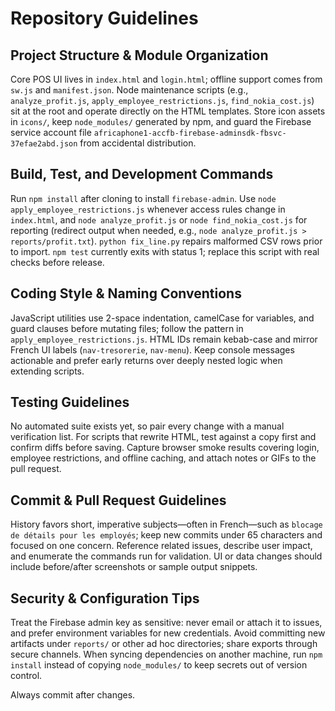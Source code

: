 # Repository Guidelines

## Project Structure & Module Organization
Core POS UI lives in `index.html` and `login.html`; offline support comes from `sw.js` and `manifest.json`. Node maintenance scripts (e.g., `analyze_profit.js`, `apply_employee_restrictions.js`, `find_nokia_cost.js`) sit at the root and operate directly on the HTML templates. Store icon assets in `icons/`, keep `node_modules/` generated by npm, and guard the Firebase service account file `africaphone1-accfb-firebase-adminsdk-fbsvc-37efae2abd.json` from accidental distribution.

## Build, Test, and Development Commands
Run `npm install` after cloning to install `firebase-admin`. Use `node apply_employee_restrictions.js` whenever access rules change in `index.html`, and `node analyze_profit.js` or `node find_nokia_cost.js` for reporting (redirect output when needed, e.g., `node analyze_profit.js > reports/profit.txt`). `python fix_line.py` repairs malformed CSV rows prior to import. `npm test` currently exits with status 1; replace this script with real checks before release.

## Coding Style & Naming Conventions
JavaScript utilities use 2-space indentation, camelCase for variables, and guard clauses before mutating files; follow the pattern in `apply_employee_restrictions.js`. HTML IDs remain kebab-case and mirror French UI labels (`nav-tresorerie`, `nav-menu`). Keep console messages actionable and prefer early returns over deeply nested logic when extending scripts.

## Testing Guidelines
No automated suite exists yet, so pair every change with a manual verification list. For scripts that rewrite HTML, test against a copy first and confirm diffs before saving. Capture browser smoke results covering login, employee restrictions, and offline caching, and attach notes or GIFs to the pull request.

## Commit & Pull Request Guidelines
History favors short, imperative subjects—often in French—such as `blocage de détails pour les employés`; keep new commits under 65 characters and focused on one concern. Reference related issues, describe user impact, and enumerate the commands run for validation. UI or data changes should include before/after screenshots or sample output snippets.

## Security & Configuration Tips
Treat the Firebase admin key as sensitive: never email or attach it to issues, and prefer environment variables for new credentials. Avoid committing new artifacts under `reports/` or other ad hoc directories; share exports through secure channels. When syncing dependencies on another machine, run `npm install` instead of copying `node_modules/` to keep secrets out of version control.

Always commit after changes. 